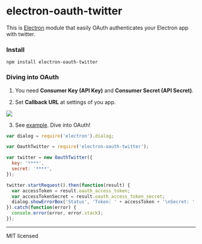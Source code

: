 # electron-oauth-twitter
This is [Electron](http://electron.atom.io/) module that easily OAuth authenticates your Electron app with twitter.

### Install
```
npm install electron-oauth-twitter
```

### Diving into OAuth
1. You need **Consumer Key (API Key)** and **Consumer Secret (API Secret)**.

2. Set **Callback URL** at settings of you app.

  ![](http://i.imgur.com/MKLABt3.png)

3.  See [example](https://github.com/uraway/electron-oauth-twitter/tree/master/example). Dive into OAuth!


```javascript
var dialog = require('electron').dialog;

var OauthTwitter = require('electron-oauth-twitter');

var twitter = new OauthTwitter({
  key: '****',
  secret: '****',
});

twitter.startRequest().then(function(result) {
  var accessToken = result.oauth_access_token;
  var accessTokenSecret = result.oauth_access_token_secret;
  dialog.showErrorBox('Status', 'Token: ' + accessToken + '\nSecret: ' + accessTokenSecret);
}).catch(function(error) {
  console.error(error, error.stack);
});
```

---
MIT licensed
